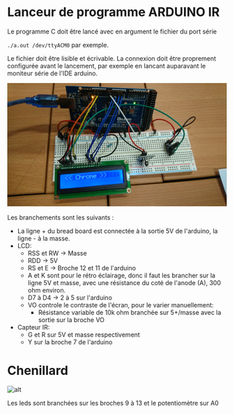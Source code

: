 Lanceur de programme ARDUINO IR
===============================

Le programme C doit être lancé avec en argument le fichier du port série

`./a.out /dev/ttyACM0` par exemple.

Le fichier  doit être  lisible et écrivable.   La connexion  doit être
proprement  configurée  avant le  lancement,  par  exemple en  lancant
auparavant le moniteur série de l'IDE arduino.

![alt](./DSC_0484.JPG)

Les branchements  sont les suivants :

- La ligne  + du bread  board est connectée à la sortie 5V de l'arduino, la ligne - à la masse.
- LCD: 
	- RSS et RW -> Masse
	- RDD -> 5V
	- RS et E -> Broche 12 et 11 de l'arduino
	- A et K sont pour le rétro éclairage, donc il faut les brancher sur la ligne 5V et masse, avec une résistance du coté de l'anode (A), 300 ohm environ.
	- D7 à D4 -> 2 à 5 sur l'arduino
	- VO controle le contraste de l'écran, pour le varier manuellement:
	  - Résistance variable de 10k ohm branchée sur 5+/masse avec la sortie sur la broche VO
- Capteur IR:
  - G et R sur 5V et masse respectivement
  - Y sur la broche 7 de l'arduino

Chenillard
==========

![alt](./DSC_0485.JPG)

Les leds sont branchées sur les broches 9 à 13 et le potentiomètre sur A0
